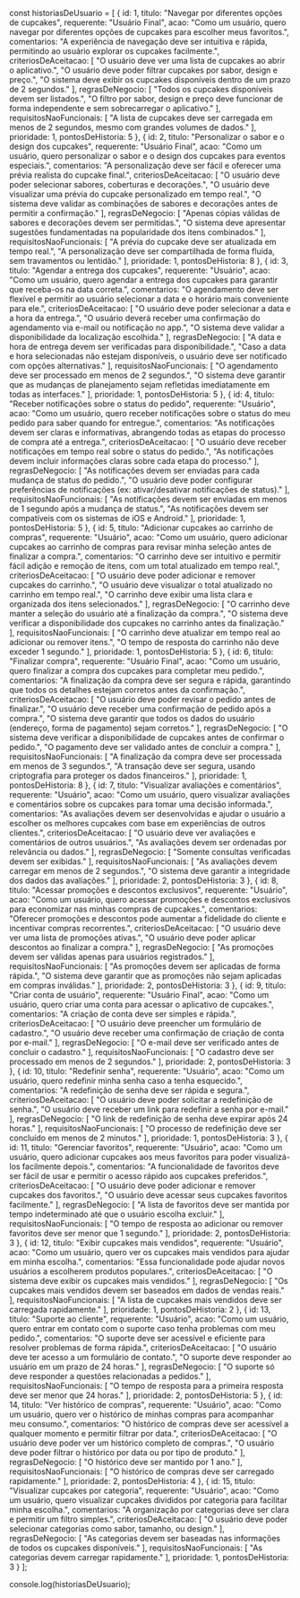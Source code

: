 const historiasDeUsuario = [
    {
        id: 1,
        titulo: "Navegar por diferentes opções de cupcakes",
        requerente: "Usuário Final",
        acao: "Como um usuário, quero navegar por diferentes opções de cupcakes para escolher meus favoritos.",
        comentarios: "A experiência de navegação deve ser intuitiva e rápida, permitindo ao usuário explorar os cupcakes facilmente.",
        criteriosDeAceitacao: [
            "O usuário deve ver uma lista de cupcakes ao abrir o aplicativo.",
            "O usuário deve poder filtrar cupcakes por sabor, design e preço.",
            "O sistema deve exibir os cupcakes disponíveis dentro de um prazo de 2 segundos."
        ],
        regrasDeNegocio: [
            "Todos os cupcakes disponíveis devem ser listados.",
            "O filtro por sabor, design e preço deve funcionar de forma independente e sem sobrecarregar o aplicativo."
        ],
        requisitosNaoFuncionais: [
            "A lista de cupcakes deve ser carregada em menos de 2 segundos, mesmo com grandes volumes de dados."
        ],
        prioridade: 1,
        pontosDeHistoria: 5
    },
    {
        id: 2,
        titulo: "Personalizar o sabor e o design dos cupcakes",
        requerente: "Usuário Final",
        acao: "Como um usuário, quero personalizar o sabor e o design dos cupcakes para eventos especiais.",
        comentarios: "A personalização deve ser fácil e oferecer uma prévia realista do cupcake final.",
        criteriosDeAceitacao: [
            "O usuário deve poder selecionar sabores, coberturas e decorações.",
            "O usuário deve visualizar uma prévia do cupcake personalizado em tempo real.",
            "O sistema deve validar as combinações de sabores e decorações antes de permitir a confirmação."
        ],
        regrasDeNegocio: [
            "Apenas cópias válidas de sabores e decorações devem ser permitidas.",
            "O sistema deve apresentar sugestões fundamentadas na popularidade dos itens combinados."
        ],
        requisitosNaoFuncionais: [
            "A prévia do cupcake deve ser atualizada em tempo real.",
            "A personalização deve ser compartilhada de forma fluida, sem travamentos ou lentidão."
        ],
        prioridade: 1,
        pontosDeHistoria: 8
    },
    {
        id: 3,
        titulo: "Agendar a entrega dos cupcakes",
        requerente: "Usuário",
        acao: "Como um usuário, quero agendar a entrega dos cupcakes para garantir que receba-os na data correta.",
        comentarios: "O agendamento deve ser flexível e permitir ao usuário selecionar a data e o horário mais conveniente para ele.",
        criteriosDeAceitacao: [
            "O usuário deve poder selecionar a data e a hora da entrega.",
            "O usuário deverá receber uma confirmação do agendamento via e-mail ou notificação no app.",
            "O sistema deve validar a disponibilidade da localização escolhida."
        ],
        regrasDeNegocio: [
            "A data e hora de entrega devem ser verificadas para disponibilidade.",
            "Caso a data e hora selecionadas não estejam disponíveis, o usuário deve ser notificado com opções alternativas."
        ],
        requisitosNaoFuncionais: [
            "O agendamento deve ser processado em menos de 2 segundos.",
            "O sistema deve garantir que as mudanças de planejamento sejam refletidas imediatamente em todas as interfaces."
        ],
        prioridade: 1,
        pontosDeHistoria: 5
    },
    {
        id: 4,
        titulo: "Receber notificações sobre o status do pedido",
        requerente: "Usuário",
        acao: "Como um usuário, quero receber notificações sobre o status do meu pedido para saber quando for entregue.",
        comentarios: "As notificações devem ser claras e informativas, abrangendo todas as etapas do processo de compra até a entrega.",
        criteriosDeAceitacao: [
            "O usuário deve receber notificações em tempo real sobre o status do pedido.",
            "As notificações devem incluir informações claras sobre cada etapa do processo."
        ],
        regrasDeNegocio: [
            "As notificações devem ser enviadas para cada mudança de status do pedido.",
            "O usuário deve poder configurar preferências de notificações (ex: ativar/desativar notificações de status)."
        ],
        requisitosNaoFuncionais: [
            "As notificações devem ser enviadas em menos de 1 segundo após a mudança de status.",
            "As notificações devem ser compatíveis com os sistemas de iOS e Android."
        ],
        prioridade: 1,
        pontosDeHistoria: 5
    },
    {
        id: 5,
        titulo: "Adicionar cupcakes ao carrinho de compras",
        requerente: "Usuário",
        acao: "Como um usuário, quero adicionar cupcakes ao carrinho de compras para revisar minha seleção antes de finalizar a compra.",
        comentarios: "O carrinho deve ser intuitivo e permitir fácil adição e remoção de itens, com um total atualizado em tempo real.",
        criteriosDeAceitacao: [
            "O usuário deve poder adicionar e remover cupcakes do carrinho.",
            "O usuário deve visualizar o total atualizado no carrinho em tempo real.",
            "O carrinho deve exibir uma lista clara e organizada dos itens selecionados."
        ],
        regrasDeNegocio: [
            "O carrinho deve manter a seleção do usuário até a finalização da compra.",
            "O sistema deve verificar a disponibilidade dos cupcakes no carrinho antes da finalização."
        ],
        requisitosNaoFuncionais: [
            "O carrinho deve atualizar em tempo real ao adicionar ou remover itens.",
            "O tempo de resposta do carrinho não deve exceder 1 segundo."
        ],
        prioridade: 1,
        pontosDeHistoria: 5
    },
    {
        id: 6,
        titulo: "Finalizar compra",
        requerente: "Usuário Final",
        acao: "Como um usuário, quero finalizar a compra dos cupcakes para completar meu pedido.",
        comentarios: "A finalização da compra deve ser segura e rápida, garantindo que todos os detalhes estejam corretos antes da confirmação.",
        criteriosDeAceitacao: [
            "O usuário deve poder revisar o pedido antes de finalizar.",
            "O usuário deve receber uma confirmação de pedido após a compra.",
            "O sistema deve garantir que todos os dados do usuário (endereço, forma de pagamento) sejam corretos."
        ],
        regrasDeNegocio: [
            "O sistema deve verificar a disponibilidade de cupcakes antes de confirmar o pedido.",
            "O pagamento deve ser validado antes de concluir a compra."
        ],
        requisitosNaoFuncionais: [
            "A finalização da compra deve ser processada em menos de 3 segundos.",
            "A transação deve ser segura, usando criptografia para proteger os dados financeiros."
        ],
        prioridade: 1,
        pontosDeHistoria: 8
    },
    {
        id: 7,
        titulo: "Visualizar avaliações e comentários",
        requerente: "Usuário",
        acao: "Como um usuário, quero visualizar avaliações e comentários sobre os cupcakes para tomar uma decisão informada.",
        comentarios: "As avaliações devem ser desenvolvidas e ajudar o usuário a escolher os melhores cupcakes com base em experiências de outros clientes.",
        criteriosDeAceitacao: [
            "O usuário deve ver avaliações e comentários de outros usuários.",
            "As avaliações devem ser ordenadas por relevância ou dados."
        ],
        regrasDeNegocio: [
            "Somente consultas verificadas devem ser exibidas."
        ],
        requisitosNaoFuncionais: [
            "As avaliações devem carregar em menos de 2 segundos.",
            "O sistema deve garantir a integridade dos dados das avaliações."
        ],
        prioridade: 2,
        pontosDeHistoria: 3
    },
    {
        id: 8,
        titulo: "Acessar promoções e descontos exclusivos",
        requerente: "Usuário",
        acao: "Como um usuário, quero acessar promoções e descontos exclusivos para economizar nas minhas compras de cupcakes.",
        comentarios: "Oferecer promoções e descontos pode aumentar a fidelidade do cliente e incentivar compras recorrentes.",
        criteriosDeAceitacao: [
            "O usuário deve ver uma lista de promoções ativas.",
            "O usuário deve poder aplicar descontos ao finalizar a compra."
        ],
        regrasDeNegocio: [
            "As promoções devem ser válidas apenas para usuários registrados."
        ],
        requisitosNaoFuncionais: [
            "As promoções devem ser aplicadas de forma rápida.",
            "O sistema deve garantir que as promoções não sejam aplicadas em compras inválidas."
        ],
        prioridade: 2,
        pontosDeHistoria: 3
    },
    {
        id: 9,
        titulo: "Criar conta de usuário",
        requerente: "Usuário Final",
        acao: "Como um usuário, quero criar uma conta para acessar o aplicativo de cupcakes.",
        comentarios: "A criação de conta deve ser simples e rápida.",
        criteriosDeAceitacao: [
            "O usuário deve preencher um formulário de cadastro.",
            "O usuário deve receber uma confirmação de criação de conta por e-mail."
        ],
        regrasDeNegocio: [
            "O e-mail deve ser verificado antes de concluir o cadastro."
        ],
        requisitosNaoFuncionais: [
            "O cadastro deve ser processado em menos de 2 segundos."
        ],
        prioridade: 2,
        pontosDeHistoria: 3
    },
    {
        id: 10,
        titulo: "Redefinir senha",
        requerente: "Usuário",
        acao: "Como um usuário, quero redefinir minha senha caso a tenha esquecido.",
        comentarios: "A redefinição de senha deve ser rápida e segura.",
        criteriosDeAceitacao: [
            "O usuário deve poder solicitar a redefinição de senha.",
            "O usuário deve receber um link para redefinir a senha por e-mail."
        ],
        regrasDeNegocio: [
            "O link de redefinição de senha deve expirar após 24 horas."
        ],
        requisitosNaoFuncionais: [
            "O processo de redefinição deve ser concluído em menos de 2 minutos."
        ],
        prioridade: 1,
        pontosDeHistoria: 3
    },
    {
        id: 11,
        titulo: "Gerenciar favoritos",
        requerente: "Usuário",
        acao: "Como um usuário, quero adicionar cupcakes aos meus favoritos para poder visualizá-los facilmente depois.",
        comentarios: "A funcionalidade de favoritos deve ser fácil de usar e permitir o acesso rápido aos cupcakes preferidos.",
        criteriosDeAceitacao: [
            "O usuário deve poder adicionar e remover cupcakes dos favoritos.",
            "O usuário deve acessar seus cupcakes favoritos facilmente."
        ],
        regrasDeNegocio: [
            "A lista de favoritos deve ser mantida por tempo indeterminado até que o usuário escolha excluir."
        ],
        requisitosNaoFuncionais: [
            "O tempo de resposta ao adicionar ou remover favoritos deve ser menor que 1 segundo."
        ],
        prioridade: 2,
        pontosDeHistoria: 3
    },
    {
        id: 12,
        titulo: "Exibir cupcakes mais vendidos",
        requerente: "Usuário",
        acao: "Como um usuário, quero ver os cupcakes mais vendidos para ajudar em minha escolha.",
        comentarios: "Essa funcionalidade pode ajudar novos usuários a escolherem produtos populares.",
        criteriosDeAceitacao: [
            "O sistema deve exibir os cupcakes mais vendidos."
        ],
        regrasDeNegocio: [
            "Os cupcakes mais vendidos devem ser baseados em dados de vendas reais."
        ],
        requisitosNaoFuncionais: [
            "A lista de cupcakes mais vendidos deve ser carregada rapidamente."
        ],
        prioridade: 1,
        pontosDeHistoria: 2
    },
    {
        id: 13,
        titulo: "Suporte ao cliente",
        requerente: "Usuário",
        acao: "Como um usuário, quero entrar em contato com o suporte caso tenha problemas com meu pedido.",
        comentarios: "O suporte deve ser acessível e eficiente para resolver problemas de forma rápida.",
        criteriosDeAceitacao: [
            "O usuário deve ter acesso a um formulário de contato.",
            "O suporte deve responder ao usuário em um prazo de 24 horas."
        ],
        regrasDeNegocio: [
            "O suporte só deve responder a questões relacionadas a pedidos."
        ],
        requisitosNaoFuncionais: [
            "O tempo de resposta para a primeira resposta deve ser menor que 24 horas."
        ],
        prioridade: 2,
        pontosDeHistoria: 5
    },
    {
        id: 14,
        titulo: "Ver histórico de compras",
        requerente: "Usuário",
        acao: "Como um usuário, quero ver o histórico de minhas compras para acompanhar meu consumo.",
        comentarios: "O histórico de compras deve ser acessível a qualquer momento e permitir filtrar por data.",
        criteriosDeAceitacao: [
            "O usuário deve poder ver um histórico completo de compras.",
            "O usuário deve poder filtrar o histórico por data ou por tipo de produto."
        ],
        regrasDeNegocio: [
            "O histórico deve ser mantido por 1 ano."
        ],
        requisitosNaoFuncionais: [
            "O histórico de compras deve ser carregado rapidamente."
        ],
        prioridade: 2,
        pontosDeHistoria: 4
    },
    {
        id: 15,
        titulo: "Visualizar cupcakes por categoria",
        requerente: "Usuário",
        acao: "Como um usuário, quero visualizar cupcakes divididos por categoria para facilitar minha escolha.",
        comentarios: "A organização por categorias deve ser clara e permitir um filtro simples.",
        criteriosDeAceitacao: [
            "O usuário deve poder selecionar categorias como sabor, tamanho, ou design."
        ],
        regrasDeNegocio: [
            "As categorias devem ser baseadas nas informações de todos os cupcakes disponíveis."
        ],
        requisitosNaoFuncionais: [
            "As categorias devem carregar rapidamente."
        ],
        prioridade: 1,
        pontosDeHistoria: 3
    }
];

console.log(historiasDeUsuario);
